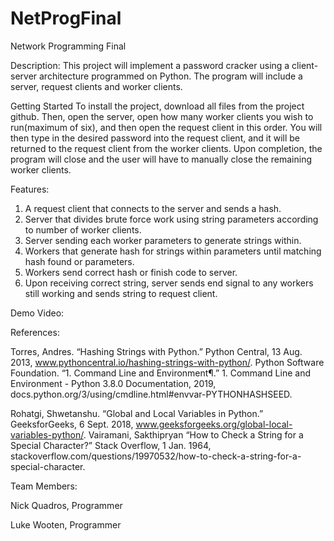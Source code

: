 # NetProgFinal
Network Programming Final

Description:
This project will implement a password cracker using a client-server architecture programmed on Python. The program will include a server, request clients and worker clients.

Getting Started
To install the project, download all files from the project github. Then, open the server, open how many worker clients you wish to run(maximum of six), and then open the request client in this order. You will then type in the desired password into the request client, and it will be returned to the request client from the worker clients. Upon completion, the program will close and the user will have to manually close the remaining worker clients. 

Features:
1. A request client that connects to the server and sends a hash.
2. Server that divides brute force work using string parameters according to number of worker clients.
3. Server sending each worker parameters to generate strings within.
4. Workers that generate hash for strings within parameters until matching hash found or parameters. 
5. Workers send correct hash or finish code to server.
6. Upon receiving correct string, server sends end signal to any workers still working and sends string to request client.

Demo Video:


References:

Torres, Andres. “Hashing Strings with Python.” Python Central, 13 Aug. 2013,					 www.pythoncentral.io/hashing-strings-with-python/.
Python Software Foundation. “1. Command Line and Environment¶.” 1. Command Line and Environment -	 Python 3.8.0 Documentation, 2019,										 docs.python.org/3/using/cmdline.html#envvar-PYTHONHASHSEED.

Rohatgi, Shwetanshu. “Global and Local Variables in Python.” GeeksforGeeks, 6 Sept. 2018,			 www.geeksforgeeks.org/global-local-variables-python/.
Vairamani, Sakthipryan “How to Check a String for a Special Character?” Stack Overflow, 1 Jan. 1964,			 stackoverflow.com/questions/19970532/how-to-check-a-string-for-a-special-character.

Team Members:

Nick Quadros, Programmer

Luke Wooten, Programmer
